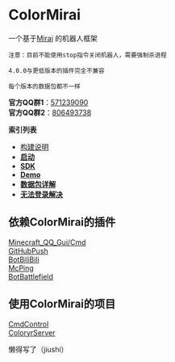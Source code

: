 # ColorMirai

一个基于[Mirai](https://github.com/mamoe/mirai) 的机器人框架

```
注意：目前不能使用stop指令关闭机器人，需要强制杀进程

4.0.0与更低版本的插件完全不兼容

每个版本的数据包都不一样
```

**官方QQ群1**：[571239090](https://jq.qq.com/?_wv=1027&k=WZxd7h44)  
**官方QQ群2**：[806493738](https://jq.qq.com/?_wv=1027&k=wl7pBpEw)

**索引列表**

- [构建说明](./docs/build.md)
- [**启动**](./docs/run.md)
- [**SDK**](./docs/sdk.md)
- [**Demo**](./docs/demo.md)
- [**数据包详解**](./docs/pack.md)
- [**无法登录解决**](./docs/login.md)

## 依赖ColorMirai的插件

[Minecraft_QQ_Gui/Cmd](https://github.com/HeartAge/Minecraft_QQ-C-Server-)  
[GitHubPush](https://github.com/Coloryr/GitHubPush)  
[BotBiliBili](https://github.com/Coloryr/BotBiliBili)  
[McPing](https://github.com/Coloryr/McPing)  
[BotBattlefield](https://github.com/Coloryr/BotBattlefield)

## 使用ColorMirai的项目

[CmdControl](https://github.com/Coloryr/CmdControl)  
[ColoryrServer](https://github.com/Coloryr/ColoryrWork)

<!--有人帮你写2333-->
懒得写了（jiushi）
